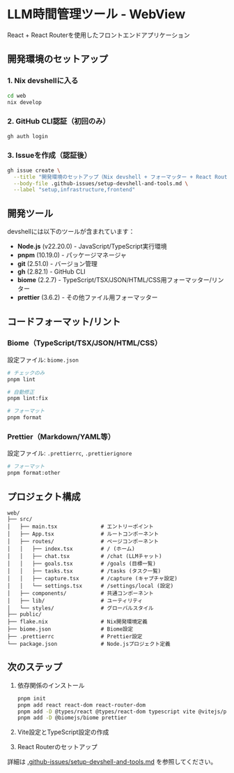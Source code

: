 # LLM時間管理ツール - WebView

React + React Routerを使用したフロントエンドアプリケーション

## 開発環境のセットアップ

### 1. Nix devshellに入る

```bash
cd web
nix develop
```

### 2. GitHub CLI認証（初回のみ）

```bash
gh auth login
```

### 3. Issueを作成（認証後）

```bash
gh issue create \
  --title "開発環境のセットアップ（Nix devshell + フォーマッター + React Router）" \
  --body-file .github-issues/setup-devshell-and-tools.md \
  --label "setup,infrastructure,frontend"
```

## 開発ツール

devshellには以下のツールが含まれています：

- **Node.js** (v22.20.0) - JavaScript/TypeScript実行環境
- **pnpm** (10.19.0) - パッケージマネージャ
- **git** (2.51.0) - バージョン管理
- **gh** (2.82.1) - GitHub CLI
- **biome** (2.2.7) - TypeScript/TSX/JSON/HTML/CSS用フォーマッター/リンター
- **prettier** (3.6.2) - その他ファイル用フォーマッター

## コードフォーマット/リント

### Biome（TypeScript/TSX/JSON/HTML/CSS）

設定ファイル: `biome.json`

```bash
# チェックのみ
pnpm lint

# 自動修正
pnpm lint:fix

# フォーマット
pnpm format
```

### Prettier（Markdown/YAML等）

設定ファイル: `.prettierrc`, `.prettierignore`

```bash
# フォーマット
pnpm format:other
```

## プロジェクト構成

```
web/
├── src/
│   ├── main.tsx              # エントリーポイント
│   ├── App.tsx               # ルートコンポーネント
│   ├── routes/               # ページコンポーネント
│   │   ├── index.tsx         # / (ホーム)
│   │   ├── chat.tsx          # /chat (LLMチャット)
│   │   ├── goals.tsx         # /goals (目標一覧)
│   │   ├── tasks.tsx         # /tasks (タスク一覧)
│   │   ├── capture.tsx       # /capture (キャプチャ設定)
│   │   └── settings.tsx      # /settings/local (設定)
│   ├── components/           # 共通コンポーネント
│   ├── lib/                  # ユーティリティ
│   └── styles/               # グローバルスタイル
├── public/
├── flake.nix                 # Nix開発環境定義
├── biome.json                # Biome設定
├── .prettierrc               # Prettier設定
└── package.json              # Node.jsプロジェクト定義
```

## 次のステップ

1. 依存関係のインストール

   ```bash
   pnpm init
   pnpm add react react-dom react-router-dom
   pnpm add -D @types/react @types/react-dom typescript vite @vitejs/plugin-react
   pnpm add -D @biomejs/biome prettier
   ```

2. Vite設定とTypeScript設定の作成

3. React Routerのセットアップ

詳細は [.github-issues/setup-devshell-and-tools.md](.github-issues/setup-devshell-and-tools.md)
を参照してください。

